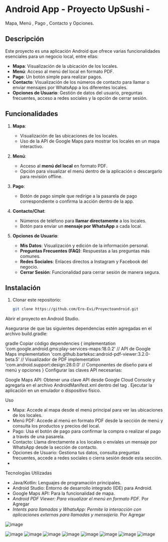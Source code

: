 # Android App - Proyecto UpSushi -
Mapa, Menú , Pago , Contacto  y Opciones.

## Descripción

Este proyecto es una aplicación Android que ofrece varias funcionalidades esenciales para un negocio local, entre ellas:
- **Mapa**: Visualización de la ubicación de los locales.
- **Menú**: Acceso al menú del local en formato PDF.
- **Pago**: Un botón simple para realizar pagos.
- **Contacto**: Visualización de los números de contacto para llamar o enviar mensajes por WhatsApp a los diferentes locales.
- **Opciones de Usuario**: Gestión de datos del usuario, preguntas frecuentes, acceso a redes sociales y la opción de cerrar sesión.

## Funcionalidades

1. **Mapa**:
   - Visualización de las ubicaciones de los locales.
   - Uso de la API de Google Maps para mostrar los locales en un mapa interactivo.

2. **Menú**:
   - Acceso al **menú del local** en formato PDF.
   - Opción para visualizar el menú dentro de la aplicación o descargarlo para revisión offline.

3. **Pago**:
   - Botón de pago simple que redirige a la pasarela de pago correspondiente o confirma la acción dentro de la app.

4. **Contacto/Chat**:
   - Números de teléfono para **llamar directamente** a los locales.
   - Botón para enviar un **mensaje por WhatsApp** a cada local.

5. **Opciones de Usuario**:
   - **Mis Datos**: Visualización y edición de la información personal.
   - **Preguntas Frecuentes (FAQ)**: Respuestas a las preguntas más comunes.
   - **Redes Sociales**: Enlaces directos a Instagram y Facebook del negocio.
   - **Cerrar Sesión**: Funcionalidad para cerrar sesión de manera segura.

## Instalación

1. Clonar este repositorio:
   ```bash
   git clone https://github.com/Ero-Evi/Proyectoandroid.git
Abrir el proyecto en Android Studio.

Asegurarse de que las siguientes dependencias estén agregadas en el archivo build.gradle:

gradle
Copiar código
dependencies {
    implementation 'com.google.android.gms:play-services-maps:18.0.2'  // API de Google Maps
    implementation 'com.github.barteksc:android-pdf-viewer:3.2.0-beta.5'  // Visualizador de PDF
    implementation 'com.android.support:design:28.0.0'  // Componentes de diseño para el menú y opciones
}
Configurar las claves API necesarias:

Google Maps API: Obtener una clave API desde Google Cloud Console y agregarla en el archivo AndroidManifest.xml dentro del tag <application>.
Ejecutar la aplicación en un emulador o dispositivo físico.

Uso
- Mapa: Accede al mapa desde el menú principal para ver las ubicaciones de los locales.
- Menú PDF: Accede al menú en formato PDF desde la sección de menú y consulta los productos y precios del local.
- Pago: Usa el botón de pago para confirmar la compra o realizar el pago a través de una pasarela.
- Contacto: Llama directamente a los locales o envíales un mensaje por WhatsApp desde la sección de contacto.
- Opciones de Usuario: Gestiona tus datos, consulta preguntas frecuentes, accede a redes sociales o cierra sesión desde esta sección.
- 
Tecnologías Utilizadas
- Java/Kotlin: Lenguajes de programación principales.
- Android Studio: Entorno de desarrollo integrado (IDE) para Android.
- Google Maps API: Para la funcionalidad de mapa.
- *Android PDF Viewer: Para visualizar el menú en formato PDF.* Por Agregar
- *Intents para llamadas y WhatsApp: Permite la interacción con aplicaciones externas para llamadas y mensajería.* Por Agregar





![image](https://github.com/user-attachments/assets/1289d447-ab8d-43c1-830e-9ab917b46eca)

![image](https://github.com/user-attachments/assets/c37d5c8c-b26e-4438-bcf8-2a10e1910002)
![image](https://github.com/user-attachments/assets/9f389303-d64d-4366-92e3-8449c0112942)
![image](https://github.com/user-attachments/assets/fe586a06-9375-4f05-b1d5-88c2fa664498)
![image](https://github.com/user-attachments/assets/adf98cf9-779f-422a-9c82-a10771a271d3)
![image](https://github.com/user-attachments/assets/28a36459-e0b9-42de-ba73-2d67ef82c67d)
![image](https://github.com/user-attachments/assets/c77cdb50-9552-4ee0-b189-9295b8d9242d)
![image](https://github.com/user-attachments/assets/78df2581-f4d4-4480-891b-97308de32417)
![image](https://github.com/user-attachments/assets/d7488aed-c9ee-4c44-b26e-b6425af8e96a)
